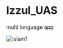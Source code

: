 # Izzul_UAS

multi language app


![islam1](https://user-images.githubusercontent.com/95677107/149663018-7cefd1ad-a326-4c25-b2ca-c6dcf6e5a3b6.gif)
